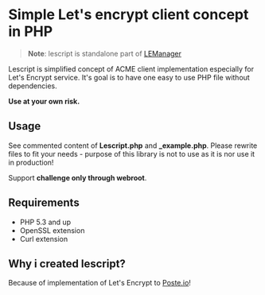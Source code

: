 # Simple Let's encrypt client concept in PHP

> **Note**: lescript is standalone part of [LEManager](https://github.com/analogic/lemanager)

Lescript is simplified concept of ACME client implementation especially for Let's Encrypt service. It's goal is to have one 
easy to use PHP file without dependencies. 

**Use at your own risk.**

## Usage

See commented content of **Lescript.php** and **_example.php**. Please rewrite files to fit your needs - purpose of this library is not to use as it is nor use it in production!

Support **challenge only through webroot**.

## Requirements

- PHP 5.3 and up
- OpenSSL extension
- Curl extension

## Why i created lescript?

Because of implementation of Let's Encrypt to [Poste.io](https://poste.io)!
